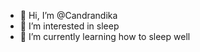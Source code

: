 - 👋 Hi, I’m @Candrandika
- 👀 I’m interested in sleep
- 🌱 I’m currently learning how to sleep well

<!---
Candrandika/Candrandika is a ✨ special ✨ repository because its `README.md` (this file) appears on your GitHub profile.
You can click the Preview link to take a look at your changes.
--->

